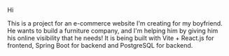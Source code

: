Hi

This is a project for an e-commerce website I'm creating for my boyfriend. He wants to build a furniture company, and I'm helping him by giving him his online visibility that he needs!
It is being built with Vite + React.js for frontend, Spring Boot for backend and PostgreSQL for backend.
